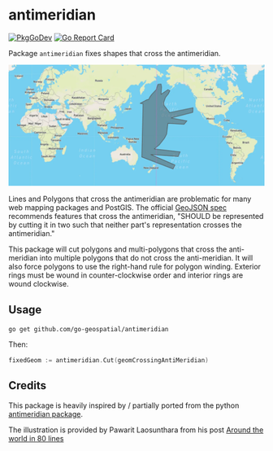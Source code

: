 # antimeridian

[![PkgGoDev](https://pkg.go.dev/badge/github.com/go-geospatial/antimeridian)](https://pkg.go.dev/github.com/go-geospatial/antimeridian)
[![Go Report Card](https://goreportcard.com/badge/github.com/go-geospatial/antimeridian)](https://goreportcard.com/report/github.com/go-geospatial/antimeridian)

Package `antimeridian` fixes shapes that cross the antimeridian.

![Example Polygon](docs/example-polygon.webp "Example Polygon")

Lines and Polygons that cross the antimeridian are problematic for many web
mapping packages and PostGIS. The official [GeoJSON
spec](https://datatracker.ietf.org/doc/html/rfc7946#section-3.1.9) recommends
features that cross the antimeridian, "SHOULD be represented by cutting it in
two such that neither part's representation crosses the antimeridian."

This package will cut polygons and multi-polygons that cross the anti-meridian
into multiple polygons that do not cross the anti-meridian. It will also force
polygons to use the right-hand rule for polygon winding. Exterior rings must
be wound in counter-clockwise order and interior rings are wound clockwise.

## Usage

```shell
go get github.com/go-geospatial/antimeridian
```

Then:

```go
fixedGeom := antimeridian.Cut(geomCrossingAntiMeridian)
```

## Credits

This package is heavily inspired by / partially ported from the python [antimeridian package](https://github.com/gadomski/antimeridian).

The illustration is provided by Pawarit Laosunthara from his post [Around the world in 80 lines](https://towardsdatascience.com/around-the-world-in-80-lines-crossing-the-antimeridian-with-python-and-shapely-c87c9b6e1513)